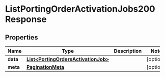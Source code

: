 

# ListPortingOrderActivationJobs200Response


## Properties

| Name | Type | Description | Notes |
|------------ | ------------- | ------------- | -------------|
|**data** | [**List&lt;PortingOrdersActivationJob&gt;**](PortingOrdersActivationJob.md) |  |  [optional] |
|**meta** | [**PaginationMeta**](PaginationMeta.md) |  |  [optional] |



